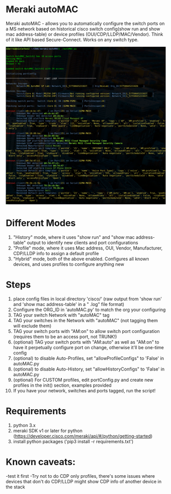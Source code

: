 # Meraki autoMAC
Meraki autoMAC - allows you to automatically configure the switch ports on a MS network based on historical cisco switch config(show run and show mac address-table) or device profiles (OUI/CDP/LLDP/MAC/Vendor). Think of it like API based Secure-Connect. Works on any switch type.

![autoMAC Output](images/autoMAC.png)

# Different Modes
1. "History" mode, where it uses "show run" and "show mac address-table" output to identify new clients and port configurations
2. "Profile" mode, where it uses Mac address, OUI, Vendor, Manufacturer, CDP/LLDP info to assign a default profile
3. "Hybrid" mode, both of the above enabled. Configures all known devices, and uses profiles to configure anything new 


# Steps
1. place config files in local directory 'cisco/' (raw output from 'show run' and 'show mac address-table' in a "<IP> <NAME>.log" file format)
2. Configure the ORG_ID in 'autoMAC.py' to match the org your configuring
3. TAG your switch Network with "autoMAC" tag
4. TAG your switches in the Network with "autoMAC" (not tagging them will exclude them)
5. TAG your switch ports with "AM:on" to allow switch port configuration (requires them to be an access port, not TRUNK!)
6. (optional) TAG your switch ports with "AM:auto" as well as "AM:on" to have it perpetually configure port on change, otherwise it'll be one-time config
7. (optional) to disable Auto-Profiles, set "allowProfileConfigs" to 'False' in autoMAC.py
8. (optional) to disable Auto-History, set "allowHistoryConfigs" to 'False' in autoMAC.py
9. (optional) For CUSTOM profiles, edit portConfig.py and create new profiles in the init() section, examples provided
10. If you have your network, switches and ports tagged, run the script!
  
# Requirements
1. python 3.x
2. meraki SDK v1 or later for python (https://developer.cisco.com/meraki/api/#/python/getting-started)
3. install python packages ('pip3 install -r requirements.txt')

# Known caveats:
-test it first
-Try not to do CDP only profiles, there's some issues where devices that don't do CDP/LLDP might show CDP info of another device in the stack


